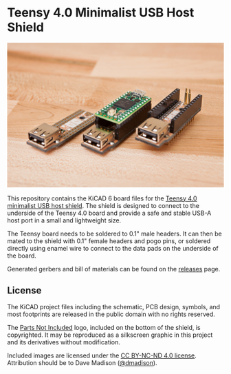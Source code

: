 # Teensy 4.0 Minimalist USB Host Shield

![Teensy 4.0 Minimalist USB Host Shield](images/Teensy4_USB_Host_Variety.jpg)

This repository contains the KiCAD 6 board files for the [Teensy 4.0 minimalist USB host shield](https://www.partsnotincluded.com/teensy-4-0-minimalist-usb-host-shield). The shield is designed to connect to the underside of the Teensy 4.0 board and provide a safe and stable USB-A host port in a small and lightweight size.

The Teensy board needs to be soldered to 0.1" male headers. It can then be mated to the shield with 0.1" female headers and pogo pins, or soldered directly using enamel wire to connect to the data pads on the underside of the board.

Generated gerbers and bill of materials can be found on the [releases](../../releases/latest) page.

## License

The KiCAD project files including the schematic, PCB design, symbols, and most footprints are released in the public domain with no rights reserved.

The [Parts Not Included](https://www.partsnotincluded.com/) logo, included on the bottom of the shield, is copyrighted. It may be reproduced as a silkscreen graphic in this project and its derivatives without modification.

Included images are licensed under the [CC BY-NC-ND 4.0 license](https://creativecommons.org/licenses/by-nc-nd/4.0/). Attribution should be to Dave Madison ([@dmadison](https://github.com/dmadison)).
